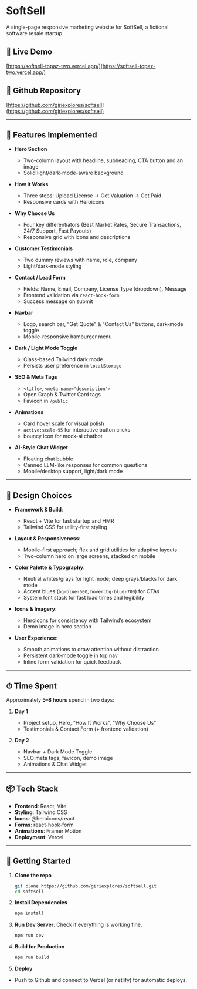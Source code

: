 # SoftSell

A single-page responsive marketing website for SoftSell, a fictional software resale startup.

## 🚀 Live Demo

[https://softsell-topaz-two.vercel.app/](https://softsell-topaz-two.vercel.app/)

## 📂 Github Repository

[https://github.com/giriexplores/softsell](https://github.com/giriexplores/softsell)

---

## 📝 Features Implemented

- **Hero Section**

  - Two-column layout with headline, subheading, CTA button and an image
  - Solid light/dark-mode-aware background

- **How It Works**

  - Three steps: Upload License → Get Valuation → Get Paid
  - Responsive cards with Heroicons

- **Why Choose Us**

  - Four key differentiators (Best Market Rates, Secure Transactions, 24/7 Support, Fast Payouts)
  - Responsive grid with icons and descriptions

- **Customer Testimonials**

  - Two dummy reviews with name, role, company
  - Light/dark-mode styling

- **Contact / Lead Form**

  - Fields: Name, Email, Company, License Type (dropdown), Message
  - Frontend validation via `react-hook-form`
  - Success message on submit

- **Navbar**

  - Logo, search bar, “Get Quote” & “Contact Us” buttons, dark-mode toggle
  - Mobile-responsive hamburger menu

- **Dark / Light Mode Toggle**

  - Class-based Tailwind dark mode
  - Persists user preference in `localStorage`

- **SEO & Meta Tags**

  - `<title>`, `<meta name="description">`
  - Open Graph & Twitter Card tags
  - Favicon in `/public`

- **Animations**

  - Card hover scale for visual polish
  - `active:scale-95` for interactive button clicks
  - bouncy icon for mock-ai chatbot

- **AI-Style Chat Widget**

  - Floating chat bubble
  - Canned LLM-like responses for common questions
  - Mobile/desktop support, light/dark mode

---

## 🎨 Design Choices

- **Framework & Build**:

  - React + Vite for fast startup and HMR
  - Tailwind CSS for utility-first styling

- **Layout & Responsiveness**:

  - Mobile-first approach; flex and grid utilities for adaptive layouts
  - Two-column hero on large screens, stacked on mobile

- **Color Palette & Typography**:

  - Neutral whites/grays for light mode; deep grays/blacks for dark mode
  - Accent blues (`bg-blue-600`, `hover:bg-blue-700`) for CTAs
  - System font stack for fast load times and legibility

- **Icons & Imagery**:

  - Heroicons for consistency with Tailwind’s ecosystem
  - Demo image in hero section

- **User Experience**:
  - Smooth animations to draw attention without distraction
  - Persistent dark-mode toggle in top nav
  - Inline form validation for quick feedback

---

## ⏱ Time Spent

Approximately **5–8 hours** spend in two days:

1. **Day 1**

   - Project setup, Hero, “How It Works”, “Why Choose Us” 
   - Testimonials & Contact Form (+ frontend validation)

2. **Day 2**
   - Navbar + Dark Mode Toggle
   - SEO meta tags, favicon, demo image
   - Animations & Chat Widget

---

## 📦 Tech Stack

- **Frontend**: React, Vite
- **Styling**: Tailwind CSS
- **Icons**: @heroicons/react
- **Forms**: react-hook-form
- **Animations**: Framer Motion
- **Deployment**: Vercel

---

## 🔧 Getting Started

1. **Clone the repo**

   ```bash
   git clone https://github.com/giriexplores/softsell.git
   cd softsell
   ```

2. **Install Dependencies**

   ```bash
   npm install
   ```

3. **Run Dev Server**: Check if everything is working fine.

   ```bash
   npm run dev
   ```

4. **Build for Production**

   ```bash
   npm run build
   ```

5. **Deploy**

- Push to Github and connect to Vercel (or netlify) for automatic deploys.
